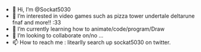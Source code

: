 - 👋 Hi, I’m @Sockat5030
- 👀 I’m interested in video games such as pizza tower undertale deltarune fnaf and more!! :33 
- 🌱 I’m currently learning how to animate/code/program/Draw 
- 💞️ I’m looking to collaborate on/no ...
- 📫 How to reach me :  litearlly search up sockat5030 on twitter.

<!---
Sockat5030/Sockat5030 is a ✨ special ✨ repository because its `README.md` (this file) appears on your GitHub profile.
You can click the Preview link to take a look at your changes.
--->
